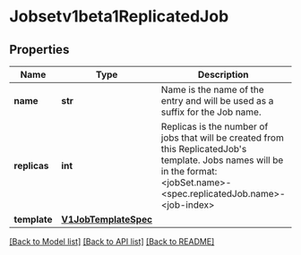 # Jobsetv1beta1ReplicatedJob

## Properties
Name | Type | Description | Notes
------------ | ------------- | ------------- | -------------
**name** | **str** | Name is the name of the entry and will be used as a suffix for the Job name. | [default to '']
**replicas** | **int** | Replicas is the number of jobs that will be created from this ReplicatedJob&#39;s template. Jobs names will be in the format: &lt;jobSet.name&gt;-&lt;spec.replicatedJob.name&gt;-&lt;job-index&gt; | [optional] 
**template** | [**V1JobTemplateSpec**](V1JobTemplateSpec.md) |  | 

[[Back to Model list]](../README.md#documentation-for-models) [[Back to API list]](../README.md#documentation-for-api-endpoints) [[Back to README]](../README.md)


